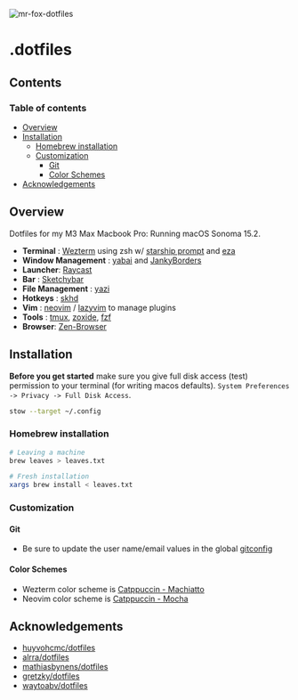 ![mr-fox-dotfiles](https://github.com/user-attachments/assets/5d1a16c9-8c86-45f3-9917-6b3d2d3ba7ae)

# .dotfiles

## Contents

### Table of contents

<!-- toc -->

- [Overview](#overview)
- [Installation](#installation)
  * [Homebrew installation](#homebrew-installation)
  * [Customization](#customization)
    + [Git](#git)
    + [Color Schemes](#color-schemes)
- [Acknowledgements](#acknowledgements)

<!-- tocstop -->

## Overview

Dotfiles for my M3 Max Macbook Pro: Running macOS Sonoma 15.2.

- **Terminal** : [Wezterm](https://github.com/wez/wezterm) using zsh w/ [starship prompt](https://github.com/starship/starship) and [eza](https://github.com/eza-community/eza)
- **Window Management** : [yabai](https://github.com/koekeishiya/yabai) and [JankyBorders](https://github.com/FelixKratz/JankyBorders)
- **Launcher**: [Raycast](https://www.raycast.com)
- **Bar** : [Sketchybar](https://github.com/FelixKratz/SketchyBar)
- **File Management** : [yazi](https://github.com/sxyazi/yazi)
- **Hotkeys** : [skhd](https://github.com/koekeishiya/skhd)
- **Vim** : [neovim](https://neovim.io) / [lazyvim](https://github.com/LazyVim/LazyVim) to manage plugins
- **Tools** : [tmux](https://github.com/tmux/tmux), [zoxide](https://github.com/ajeetdsouza/zoxide), [fzf](https://github.com/junegunn/fzf)
- **Browser**: [Zen-Browser](https://zen-browser.app/)

## Installation

**Before you get started** make sure you give full disk access (test) permission to your terminal (for writing macos defaults). `System Preferences -> Privacy -> Full Disk Access`.

```sh
stow --target ~/.config
```

### Homebrew installation

```sh
# Leaving a machine
brew leaves > leaves.txt

# Fresh installation
xargs brew install < leaves.txt
```

### Customization

#### Git

- Be sure to update the user name/email values in the global [gitconfig](./git/.gitconfig)

#### Color Schemes

- Wezterm color scheme is [Catppuccin - Machiatto](https://github.com/catppuccin/wezterm)
- Neovim color scheme is [Catppuccin - Mocha]()

## Acknowledgements

- [huyvohcmc/dotfiles](https://github.com/huyvohcmc/dotfiles)
- [alrra/dotfiles](https://github.com/alrra/dotfiles)
- [mathiasbynens/dotfiles](https://github.com/mathiasbynens/dotfiles)
- [gretzky/dotfiles](https://github.com/gretzky/dotfiles)
- [waytoabv/dotfiles](https://github.com/waytoabv/Dotfiles)
